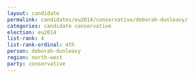 ```yaml
---
layout: candidate
permalink: candidates/eu2014/conservative/deborah-dunleavy/
categories: candidate conservative
election: eu2014
list-rank: 4
list-rank-ordinal: 4th
person: deborah-dunleavy
region: north-west
party: conservative
---
```

